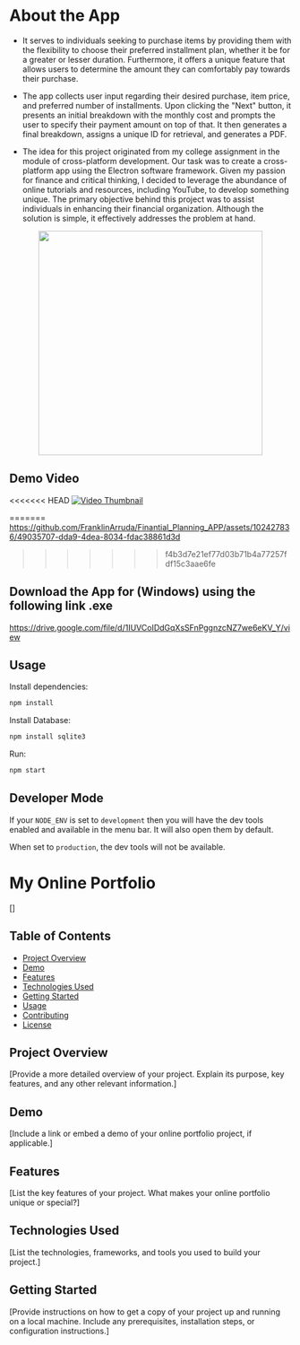 # About the App

* It serves to individuals seeking to purchase items by providing them with the flexibility to choose their preferred installment plan, whether it be for a greater or lesser duration. Furthermore, it offers a unique feature that allows users to determine the amount they can comfortably pay towards their purchase.

* The app collects user input regarding their desired purchase, item price, and preferred number of installments. Upon clicking the "Next" button, it presents an initial breakdown with the monthly cost and prompts the user to specify their payment amount on top of that. It then generates a final breakdown, assigns a unique ID for retrieval, and generates a PDF.

* The idea for this project originated from my college assignment in the module of cross-platform development. Our task was to create a cross-platform app using the Electron software framework. Given my passion for finance and critical thinking, I decided to leverage the abundance of online tutorials and resources, including YouTube, to develop something unique. The primary objective behind this project was to assist individuals in enhancing their financial organization. Although the solution is simple, it effectively addresses the problem at hand.




<div style="display: flex; justify-content: center">
    <img src="/assets/images/electron_app_img.png" width="400"/>
</div>

## Demo Video 

<<<<<<< HEAD
[![Video Thumbnail](/assets/video/video_thumbnail.jpg)](https://raw.githubusercontent.com/your_username/your_repository/master/assets/video/MY_APP.mp4)



=======
https://github.com/FranklinArruda/Finantial_Planning_APP/assets/102427836/49035707-dda9-4dea-8034-fdac38861d3d
>>>>>>> f4b3d7e21ef77d03b71b4a77257fdf15c3aae6fe

## Download the App for (Windows) using the following link .exe

https://drive.google.com/file/d/1IUVCoIDdGqXsSFnPggnzcNZ7we6eKV_Y/view

## Usage

Install dependencies:

```bash
npm install
```

Install Database:

```bash
npm install sqlite3
```

Run:

```bash
npm start
```


## Developer Mode

If your `NODE_ENV` is set to `development` then you will have the dev tools enabled and available in the menu bar. It will also open them by default.

When set to `production`, the dev tools will not be available.




# My Online Portfolio

[]

## Table of Contents
- [Project Overview](#project-overview)
- [Demo](#demo)
- [Features](#features)
- [Technologies Used](#technologies-used)
- [Getting Started](#getting-started)
- [Usage](#usage)
- [Contributing](#contributing)
- [License](#license)

## Project Overview

[Provide a more detailed overview of your project. Explain its purpose, key features, and any other relevant information.]

## Demo

[Include a link or embed a demo of your online portfolio project, if applicable.]

## Features

[List the key features of your project. What makes your online portfolio unique or special?]

## Technologies Used

[List the technologies, frameworks, and tools you used to build your project.]

## Getting Started

[Provide instructions on how to get a copy of your project up and running on a local machine. Include any prerequisites, installation steps, or configuration instructions.]

<!-- ```bash
# Example installation steps (if applicable)
git clone https://github.com/yourusername/your-portfolio.git
cd your-portfolio
npm install
npm start -->

